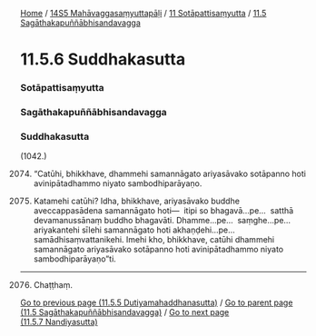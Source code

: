 
[Home](/) / [14S5 Mahāvaggasaṃyuttapāḷi](/tipitaka/14S5.md) / [11 Sotāpattisaṃyutta](/tipitaka/14S5/11.md) / [11.5 Sagāthakapuññābhisandavagga](/tipitaka/14S5/11/11.5.md)

# 11.5.6 Suddhakasutta

### Sotāpattisaṃyutta

### Sagāthakapuññābhisandavagga

### Suddhakasutta

(1042.)

2074. “Catūhi, bhikkhave, dhammehi samannāgato ariyasāvako sotāpanno hoti avinipātadhammo niyato sambodhiparāyaṇo.

2075. Katamehi catūhi? Idha, bhikkhave, ariyasāvako buddhe aveccappasādena samannāgato hoti—  itipi so bhagavā…pe…  satthā devamanussānaṃ buddho bhagavāti. Dhamme…pe…  saṃghe…pe…  ariyakantehi sīlehi samannāgato hoti akhaṇḍehi…pe…  samādhisaṃvattanikehi. Imehi kho, bhikkhave, catūhi dhammehi samannāgato ariyasāvako sotāpanno hoti avinipātadhammo niyato sambodhiparāyaṇo”ti.

---

2076. Chaṭṭhaṃ.



[Go to previous page (11.5.5 Dutiyamahaddhanasutta)](/tipitaka/14S5/11/11.5/11.5.5.md) / [Go to parent page (11.5 Sagāthakapuññābhisandavagga)](/tipitaka/14S5/11/11.5.md) / [Go to next page (11.5.7 Nandiyasutta)](/tipitaka/14S5/11/11.5/11.5.7.md)


